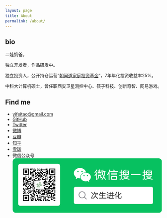 ```yaml
---
layout: page
title: About
permalink: /about/
---
```


## bio
二娃奶爸。

独立开发者，作品研发中。

独立投资人，公开持仓运营“[朝闻道家庭投资基金](https://yifeitao.com/zhaowendao)”，7年年化投资收益率25%。

中科大计算机硕士，曾任职西安卫星测控中心、筷子科技、创新奇智、网易游戏。

## Find me
* <yifeitao@gmail.com>
* [GitHub](https://github.com/ifeitao)
* [Twitter](https://twitter.com/ifeitao)
* [微博](https://weibo.com/u/1646113497)
* [豆瓣](https://www.douban.com/people/yisha7/)
* [知乎](https://www.zhihu.com/people/yifeitao)
* [雪球](https://xueqiu.com/u/2551471836)
* 微信公众号![](/assets/images/weixin.png)